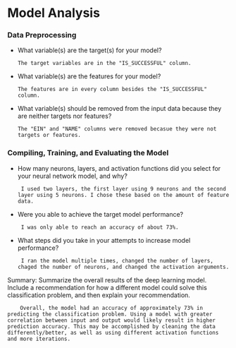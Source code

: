 # Model Analysis

### Data Preprocessing

  - What variable(s) are the target(s) for your model?

        The target variables are in the "IS_SUCCESSFUL" column.
  
  - What variable(s) are the features for your model?

        The features are in every column besides the "IS_SUCCESSFUL" column.
  
  - What variable(s) should be removed from the input data because they are neither targets nor features?

        The "EIN" and "NAME" columns were removed becasue they were not targets or features.

### Compiling, Training, and Evaluating the Model

 - How many neurons, layers, and activation functions did you select for your neural network model, and why?

        I used two layers, the first layer using 9 neurons and the second layer using 5 neurons. I chose these based on the amount of feature data.
 
 - Were you able to achieve the target model performance?

        I was only able to reach an accuracy of about 73%.
 
 - What steps did you take in your attempts to increase model performance?

        I ran the model multiple times, changed the number of layers, chaged the number of neurons, and changed the activation arguments.

Summary: Summarize the overall results of the deep learning model. Include a recommendation for how a different model could solve this classification problem, and then explain your recommendation.

        Overall, the model had an accuracy of approximately 73% in predicting the classification problem. Using a model with greater correlation between input and output would likely result in higher prediction accuracy. This may be accomplished by cleaning the data differently/better, as well as using different activation functions and more iterations.
